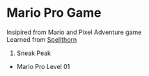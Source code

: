 # Mario Pro Game

Insipired from Mario and Pixel Adventure game
<br>Learned from [Spellthorn](https://youtube.com/playlist?list=PLRRATgFqhVCh8qD7xmaSbwG1vfaCddvCM&si=TE7Cf4mxRKtuiykm)

1. Sneak Peak

- Mario Pro Level 01
